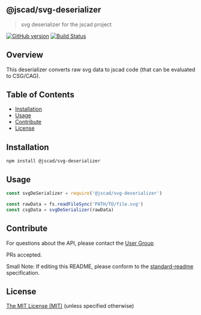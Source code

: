 ## @jscad/svg-deserializer

> svg deserializer for the jscad project

[![GitHub version](https://badge.fury.io/gh/jscad%40jscad%2Fsvg-deserializer.svg)](https://badge.fury.io/gh/jscad%40jscad%2Fsvg-deserializer)
[![Build Status](https://travis-ci.org/jscad/io.svg)](https://travis-ci.org/jscad/svg-deserializer)

## Overview

This deserializer converts raw svg data to jscad code (that can be evaluated to CSG/CAG). 

## Table of Contents

- [Installation](#installation)
- [Usage](#usage)
- [Contribute](#contribute)
- [License](#license)


## Installation

```
npm install @jscad/svg-deserializer
```

## Usage


```javascript
const svgDeSerializer = require('@jscad/svg-deserializer')

const rawData = fs.readFileSync('PATH/TO/file.svg')
const csgData = svgDeSerializer(rawData)

```


## Contribute

For questions about the API, please contact the [User Group](https://plus.google.com/communities/114958480887231067224)

PRs accepted.

Small Note: If editing this README, please conform to the [standard-readme](https://github.com/RichardLitt/standard-readme) specification.


## License

[The MIT License (MIT)](./LICENSE)
(unless specified otherwise)
